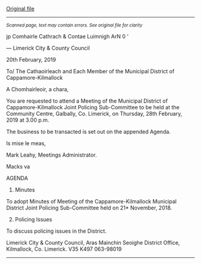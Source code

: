 [Original file](https://www.limerick.ie/sites/default/files/media/documents/2019-02/01%20Agenda%20JPC%20Sub%20Committee%20Meeting%2028th%20February%202019.pdf)

---
*<small>Scanned page, text may contain errors. See original file for clarity</small>*  

jp Comhairle Cathrach
& Contae Luimnigh
ArN 0 ‘

— Limerick City
& County Council

20th February, 2019

To/ The Cathaoirleach and Each Member of the Municipal District of Cappamore-Kilmallock

A Chomhairleoir, a chara,

You are requested to attend a Meeting of the Municipal District of Cappamore-Kilmallock Joint
Policing Sub-Committee to be held at the Community Centre, Galbally, Co. Limerick, on
Thursday, 28th February, 2019 at 3.00 p.m.

The business to be transacted is set out on the appended Agenda.

Is mise le meas,

Mark Leahy,
Meetings Administrator.

Macks
va

AGENDA

1. Minutes

To adopt Minutes of Meeting of the Cappamore-Kilmallock Municipal District Joint Policing
Sub-Committee held on 21* November, 2018.

2. Policing Issues

To discuss policing issues in the District.

Limerick City & County Council, Aras Mainchin Seoighe District Office,
Kilmallock, Co. Limerick. V35 K497 063-98019


---
